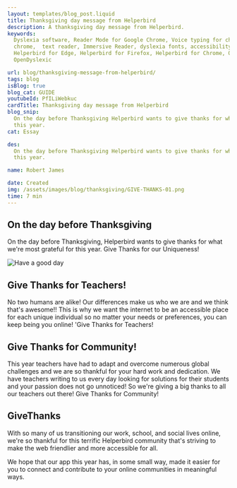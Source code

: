 ```yaml
---
layout: templates/blog_post.liquid
title: Thanksgiving day message from Helperbird
description: A thanksgiving day message from Helperbird.
keywords:
  Dyslexia software, Reader Mode for Google Chrome, Voice typing for chrome, Text to speech for
  chrome,  text reader, Immersive Reader, dyslexia fonts, accessibility software, dyslexia software,
  Helperbird for Edge, Helperbird for Firefox, Helperbird for Chrome, Opendyslexic for Chrome,
  OpenDyslexic

url: blog/thanksgiving-message-from-helperbird/
tags: blog
isBlog: true
blog_cat: GUIDE
youtubeId: PfILiWebkuc
cardTitle: Thanksgiving day message from Helperbird
blog_snip:
  On the day before Thanksgiving Helperbird wants to give thanks for what were most grateful for
  this year.
cat: Essay

des:
  On the day before Thanksgiving Helperbird wants to give thanks for what were most grateful for
  this year.

name: Robert James

date: Created
img: /assets/images/blog/thanksgiving/GIVE-THANKS-01.png
time: 7 min
---
```


## On the day before Thanksgiving

On the day before Thanksgiving, Helperbird wants to give thanks for what we're most grateful for
this year. Give Thanks for our Uniqueness!

![Have a good day](/assets/images/blog/thanksgiving/GIVE-THANKS-01.png)

## Give Thanks for Teachers!

No two humans are alike! Our differences make us who we are and we think that's awesome!! This is
why we want the internet to be an accessible place for each unique individual so no matter your
needs or preferences, you can keep being you online! 'Give Thanks for Teachers!

## Give Thanks for Community!

This year teachers have had to adapt and overcome numerous global challenges and we are so thankful
for your hard work and dedication. We have teachers writing to us every day looking for solutions
for their students and your passion does not go unnoticed! So we're giving a big thanks to all our
teachers out there! Give Thanks for Community!

## GiveThanks

With so many of us transitioning our work, school, and social lives online, we're so thankful for
this terrific Helperbird community that's striving to make the web friendlier and more accessible
for all.

We hope that our app this year has, in some small way, made it easier for you to connect and
contribute to your online communities in meaningful ways.
